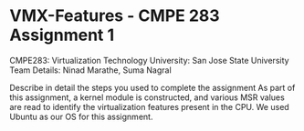 # VMX-Features - CMPE 283 Assignment 1
CMPE283: Virtualization Technology 
University: San Jose State University 
Team Details: Ninad Marathe, Suma Nagral

Describe in detail the steps you used to complete the assignment As part of this assignment, a kernel module is constructed, and various MSR values are read to identify the virtualization features present in the CPU. We used Ubuntu as our OS for this assignment.
